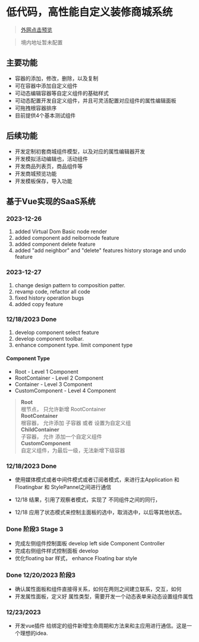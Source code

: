 # 低代码，高性能自定义装修商城系统

> [外网点击预览](https://vue-sass-iwzh.vercel.app/)

> 境内地址暂未配置
## 主要功能

- 容器的添加，修改，删除，以及复制
- 可在容器中添加自定义组件
- 可动态编辑容器等自定义组件的基础样式
- 可动态配置开发自定义组件，并且可灵活配置对应组件的属性编辑面板
- 可拖拽根容器排序
- 目前提供4个基本测试组件

## 后续功能

- 开发定制初套商城组件模型，以及对应的属性编辑器开发
- 开发模拟活动编辑也，活动组件
- 开发商品列表页，商品组件等
- 开发商城预览功能
- 开发模板保存，导入功能


## 基于Vue实现的SaaS系统

### 2023-12-26

1. added Virtual Dom Basic node render
2. added component add neibornode feature
3. added component delete feature
4. added "add neighbor" and "delete" features history storage and undo feature

### 2023-12-27

1. change design pattern to composition patter.
2. revamp code, refactor all code
3. fixed history operation bugs
4. added copy feature

### 12/18/2023  Done

1. develop component select feature
2. develop component toolbar.
3. enhance component type. limit component type

#### Component Type

- Root - Level 1 Component
- RootContainer - Level 2 Component
- Container - Level 3 Component
- CustomComponent - Level 4 Component

> **Root** <br>
> 根节点， 只允许新增 RootContainer <br>
> **RootContainer** <br>
> 根容器， 允许添加 子容器 或者 设置为自定义组<br>
> **ChildContainer** <br>
> 子容器， 允许 添加一个自定义组件<br>
> **CustomComponent**  <br>
> 自定义组件，为最后一级，无法新增下级容器

### 12/18/2023  Done

- 使用媒体模式或者中间件模式或者订阅者模式，来进行主Application 和 Floatingbar 和 StylePannel之间进行通信

- 12/18 结果，引用了观察者模式，实现了 不同组件之间的同行，
- 12/18 应用了状态模式来控制主面板的选中，取消选中，以后等其他状态。

### Done 阶段3 Stage 3

- 完成左侧组件控制面板 develop left side Component Controller
- 完成右侧组件样式控制面板 develop
- 优化floating bar 样式， enhance Floating bar style

### Done 12/20/2023 阶段3
- 确认属性面板和组件直接得关系，如何在两则之间建立联系，交互，如何
- 开发属性面板，定义好 属性类型，需要开发一个动态表单来动态设置组件属性


### 12/23/2023
- 开发vue插件 给绑定的组件新增生命周期和方法来和主应用进行通信。这是一个理想的idea. 
